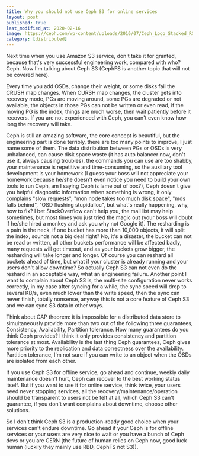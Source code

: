 ```yaml
---
title: Why you should not use Ceph S3 for online services
layout: post
published: true
last_modified_at: 2020-02-16
image: https://ceph.com/wp-content/uploads/2016/07/Ceph_Logo_Stacked_RGB_120411_fa.png
category: [distributed]
---
```


Next time when you use Amazon S3 service, don't take it for granted, because that's very successful engineering work, compared with who? Ceph. Now I'm talking about Ceph S3 (CephFS is another topic that will not be covered here).

<!--more-->

Every time you add OSDs, change their weight, or some disks fail the CRUSH map changes. When CURSH map changes, the cluster gets into recovery mode, PGs are moving around, some PGs are degraded or not available, the objects in those PGs can not be written or even read, if the moving PG is the index, things are much worse, then wait patiently before it recovers. If you are not experienced with Ceph, you can't even know how long the recovery will take.

Ceph is still an amazing software, the core concept is beautiful, but the engineering part is done terribly, there are too many points to improve, I just name some of them. The data distribution between PGs or OSDs is very unbalanced, can cause disk space waste (it has auto balancer now, don't use it, always causing troubles), the commands you can use are too shabby, your maintenance is repetitive and time-consuming, so the auxiliary tool development is your homework (I guess your boss will not appreciate your homework because he/she doesn't even notice you need to build your own tools to run Ceph, am I saying Ceph is lame out of box?), Ceph doesn't give you helpful diagnostic information when something is wrong, it only complains "slow requests", "mon node takes too much disk space", "mds falls behind", "OSD flushing stupidalloc", but what's really happening, why, how to fix? I bet StackOverflow can't help you, the mail list may help sometimes, but most times you just tried the magic out (your boss will doubt if he/she hired a monkey and ask you why not Google it). The resharding is a pain in the neck, if one bucket has more than 10,000 objects, it will split the index, sounds not a big deal right? No, it's a disaster, the bucket can not be read or written, all other buckets performance will be affected badly, many requests will get timeout, and as your buckets grow bigger, the resharding will take longer and longer. Of course you can reshard all buckets ahead of time, but what if your cluster is already running and your users don't allow downtime? So actually Ceph S3 can not even do the reshard in an acceptable way, what an engineering failure. Another point I want to complain about Ceph S3 is, the multi-site configuration never works correctly, in my case after syncing for a while, the sync speed will drop to several KB/s, even much lower than the write speed, then the sync can never finish, totally nonsense, anyway this is not a core feature of Ceph S3 and we can sync S3 data in other ways.

Think about CAP theorem: it is impossible for a distributed data store to simultaneously provide more than two out of the following three guarantees, Consistency, Availability, Partition tolerance. How many guarantees do you think Ceph provides? I think it only provides consistency and partition tolerance at most. Availability is the last thing Ceph guarantees, Ceph gives more priority to the replication and data correctness over the availability. Partition tolerance, I'm not sure if you can write to an object when the OSDs are isolated from each other.

If you use Ceph S3 for offline service, go ahead and continue, weekly daily maintenance doesn't hurt, Ceph can recover to the best working status itself. But if you want to use it for online service, think twice, your users need never stopping services, all the recovery/maintenance/operation should be transparent to users not be felt at all, which Ceph S3 can't guarantee, if you don't want complains about downtime, choose other solutions.

So I don't think Ceph S3 is a production-ready good choice when your services can't endure downtime. Go ahead if your Ceph is for offline services or your users are very nice to wait or you have a bunch of Ceph devs or you are CERN (the future of human relies on Ceph now, good luck human (luckily they mainly use RBD, CephFS not S3)).

